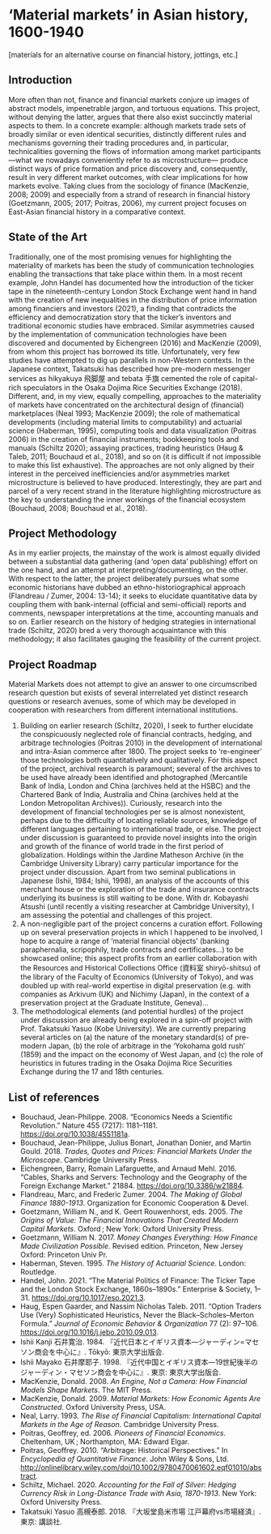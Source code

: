 # ‘Material markets’ in Asian history, 1600-1940

[materials for an alternative course on financial history, jottings, etc.]

## Introduction

More often than not, finance and financial markets conjure up images of abstract models, impenetrable jargon, and tortuous equations. This project, without denying the latter, argues that there also exist succinctly material aspects to them. In a concrete example: although markets trade sets of broadly similar or even identical securities, distinctly different rules and mechanisms governing their trading procedures and, in particular, technicalities governing the flows of information among market participants ―what we nowadays conveniently refer to as microstructure― produce distinct ways of price formation and price discovery and, consequently, result in very different market outcomes, with clear implications for how markets evolve. Taking clues from the sociology of finance (MacKenzie, 2008; 2009) and especially from a strand of research in financial history (Goetzmann, 2005; 2017; Poitras, 2006), my current project focuses on East-Asian financial history in a comparative context.

## State of the Art

Traditionally, one of the most promising venues for highlighting the materiality of markets has been the study of communication technologies enabling the transactions that take place within them. In a most recent example, John Handel has documented how the introduction of the ticker tape in the nineteenth-century London Stock Exchange went hand in hand with the creation of new inequalities in the distribution of price information among financiers and investors (2021), a finding that contradicts the efficiency and democratization story that the ticker’s inventors and traditional economic studies have embraced. Similar asymmetries caused by the implementation of communication technologies have been discovered and documented by Eichengreen (2016) and MacKenzie (2009), from whom this project has borrowed its title. Unfortunately, very few studies have attempted to dig up parallels in non-Western contexts. In the Japanese context, Takatsuki has described how pre-modern messenger services as hikyakuya 飛脚屋 and tebata 手旗 cemented the role of capital-rich speculators in the Osaka Dojima Rice Securities Exchange (2018).
Different, and, in my view, equally compelling, approaches to the materiality of markets have concentrated on the architectural design of (financial) marketplaces (Neal 1993; MacKenzie 2009); the role of mathematical developments (including material limits to computability) and actuarial science (Haberman, 1995), computing tools and data visualization (Poitras 2006) in the creation of financial instruments; bookkeeping tools and manuals (Schiltz 2020); assaying practices, trading heuristics (Haug & Taleb, 2011; Bouchaud et al., 2018), and so on (it is difficult if not impossible to make this list exhaustive). The approaches are not only aligned by their interest in the perceived inefficiencies and/or asymmetries market microstructure is believed to have produced. Interestingly, they are part and parcel of a very recent strand in the literature highlighting microstructure as the key to understanding the inner workings of the financial ecosystem (Bouchaud, 2008; Bouchaud et al., 2018).

## Project Methodology

As in my earlier projects, the mainstay of the work is almost equally divided between a substantial data gathering (and ‘open data’ publishing) effort on the one hand, and an attempt at interpreting/documenting, on the other. With respect to the latter, the project deliberately pursues what some economic historians have dubbed an ethno-historiographical approach (Flandreau / Zumer, 2004: 13-14); it seeks to elucidate quantitative data by coupling them with bank-internal (official and semi-official) reports and comments, newspaper interpretations at the time, accounting manuals and so on. Earlier research on the history of hedging strategies in international trade (Schiltz, 2020) bred a very thorough acquaintance with this methodology; it also facilitates gauging the feasibility of the current project.

## Project Roadmap

Material Markets does not attempt to give an answer to one circumscribed research question but exists of several interrelated yet distinct research questions or research avenues, some of which may be developed in cooperation with researchers from different international institutions.
 
1. Building on earlier research (Schiltz, 2020), I seek to further elucidate the conspicuously neglected role of financial contracts, hedging, and arbitrage technologies (Poitras 2010) in the development of international and intra-Asian commerce after 1800. The project seeks to ‘re-engineer’ those technologies both quantitatively and qualitatively. For this aspect of the project, archival research is paramount; several of the archives to be used have already been identified and photographed (Mercantile Bank of India, London and China (archives held at the HSBC) and the Chartered Bank of India, Australia and China (archives held at the London Metropolitan Archives)). Curiously, research into the development of financial technologies per se is almost nonexistent, perhaps due to the difficulty of locating reliable sources, knowledge of different languages pertaining to international trade, or else. The project under discussion is guaranteed to provide novel insights into the origin and growth of the finance of world trade in the first period of globalization. Holdings within the Jardine Matheson Archive (in the Cambridge University Library) carry particular importance for the project under discussion. Apart from two seminal publications in Japanese (Ishii, 1984; Ishii, 1998), an analysis of the accounts of this merchant house or the exploration of the trade and insurance contracts underlying its business is still waiting to be done. With dr. Kobayashi Atsushi (until recently a visiting researcher at Cambridge University), I am assessing the potential and challenges of this project.
2. A non-negligible part of the project concerns a curation effort. Following up on several preservation projects in which I happened to be involved, I hope to acquire a range of ‘material financial objects’ (banking paraphernalia, scripophily, trade contracts and certificates…) to be showcased online; this aspect profits from an earlier collaboration with the Resources and Historical Collections Office (資料室 shiryō-shitsu) of the library of the Faculty of Economics (University of Tokyo), and was doubled up with real-world expertise in digital preservation (e.g. with companies as Arkivum (UK) and Nichimy (Japan), in the context of a preservation project at the Graduate Institute, Geneva)...
3. The methodological elements (and potential hurdles) of the project under discussion are already being explored in a spin-off project with Prof. Takatsuki Yasuo (Kobe University). We are currently preparing several articles on (a) the nature of the monetary standard(s) of pre-modern Japan, (b) the role of arbitrage in the ‘Yokohama gold rush’ (1859) and the impact on the economy of West Japan, and (c) the role of heuristics in futures trading in the Osaka Dojima Rice Securities Exchange during the 17 and 18th centuries.

## List of references

* Bouchaud, Jean-Philippe. 2008. “Economics Needs a Scientific Revolution.” Nature 455 (7217): 1181–1181. <https://doi.org/10.1038/4551181a>.
* Bouchaud, Jean-Philippe, Julius Bonart, Jonathan Donier, and Martin Gould. 2018. *Trades, Quotes and Prices: Financial Markets Under the Microscope*. Cambridge University Press.
* Eichengreen, Barry, Romain Lafarguette, and Arnaud Mehl. 2016. “Cables, Sharks and Servers: Technology and the Geography of the Foreign Exchange Market.” 21884. <https://doi.org/10.3386/w21884>.
* Flandreau, Marc, and Frederic Zumer. 2004. *The Making of Global Finance 1880-1913*. Organization for Economic Cooperation & Devel.
* Goetzmann, William N., and K. Geert Rouwenhorst, eds. 2005. *The Origins of Value: The Financial Innovations That Created Modern Capital Markets*. Oxford ; New York: Oxford University Press.
* Goetzmann, William N. 2017. *Money Changes Everything: How Finance Made Civilization Possible*. Revised edition. Princeton, New Jersey Oxford: Princeton Univ Pr.
* Haberman, Steven. 1995. *The History of Actuarial Science*. London: Routledge.
* Handel, John. 2021. “The Material Politics of Finance: The Ticker Tape and the London Stock Exchange, 1860s–1890s.” Enterprise & Society, 1–31. <https://doi.org/10.1017/eso.2021.3>.
* Haug, Espen Gaarder, and Nassim Nicholas Taleb. 2011. “Option Traders Use (Very) Sophisticated Heuristics, Never the Black–Scholes–Merton Formula.” *Journal of Economic Behavior & Organization* 77 (2): 97–106. <https://doi.org/10.1016/j.jebo.2010.09.013>.
* Ishii Kanji 石井寛治. 1984. 『近代日本とイギリス資本―ジャーディン=マセソン商会を中心に』. Tōkyō: 東京大学出版会.
* Ishii Mayako 石井摩耶子. 1998. 『近代中国とイギリス資本―19世紀後半のジャーディン・マセソン商会を中心に』. 東京: 東京大学出版会.
* MacKenzie, Donald. 2008. *An Engine, Not a Camera: How Financial Models Shape Markets*. The MIT Press.
* MacKenzie, Donald. 2009. *Material Markets: How Economic Agents Are Constructed*. Oxford University Press, USA.
* Neal, Larry. 1993. *The Rise of Financial Capitalism: International Capital Markets in the Age of Reason*. Cambridge University Press.
* Poitras, Geoffrey, ed. 2006. *Pioneers of Financial Economics*. Cheltenham, UK ; Northampton, MA: Edward Elgar.
* Poitras, Geoffrey. 2010. “Arbitrage: Historical Perspectives.” In *Encyclopedia of Quantitative Finance*. John Wiley & Sons, Ltd. <http://onlinelibrary.wiley.com/doi/10.1002/9780470061602.eqf01010/abstract>.
* Schiltz, Michael. 2020. *Accounting for the Fall of Silver: Hedging Currency Risk in Long-Distance Trade with Asia, 1870-1913*. New York: Oxford University Press.
* Takatsuki Yasuo 高槻泰郎. 2018. 『大坂堂島米市場 江戸幕府vs市場経済』. 東京: 講談社.

